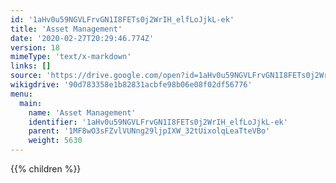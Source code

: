 ```yaml
---
id: '1aHv0u59NGVLFrvGN1I8FETs0j2WrIH_elfLoJjkL-ek'
title: 'Asset Management'
date: '2020-02-27T20:29:46.774Z'
version: 18
mimeType: 'text/x-markdown'
links: []
source: 'https://drive.google.com/open?id=1aHv0u59NGVLFrvGN1I8FETs0j2WrIH_elfLoJjkL-ek'
wikigdrive: '90d783358e1b82831acbfe98b06e08f02df56776'
menu:
  main:
    name: 'Asset Management'
    identifier: '1aHv0u59NGVLFrvGN1I8FETs0j2WrIH_elfLoJjkL-ek'
    parent: '1MF8wO3sFZvlVUNng29ljpIXW_32tUixolqLeaTteVBo'
    weight: 5630
---
```









{{% children %}}




